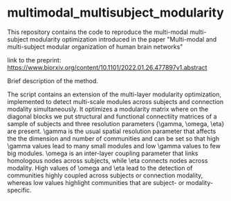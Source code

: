 # multimodal_multisubject_modularity

This repository contains the code to reproduce the multi-modal multi-subject modularity optimization introduced in the paper "Multi-modal and multi-subject modular organization of human brain networks" 

link to the preprint: https://www.biorxiv.org/content/10.1101/2022.01.26.477897v1.abstract



Brief description of the method.

The script contains an extension of the multi-layer modularity optimization, implemented to detect multi-scale modules across subjects and connection modality simultaneously. It optimizes a modularity matrix where on the diagonal blocks we put structural and functional connectiity matrices of a sample of subjects and three resolution parameters {\gamma, \omega, \eta} are present. \gamma is the usual spatial resolution parameter that affects the the dimension and number of communities and can be set so that high \gamma values lead to many small modules and low \gamma values to few big modules. \omega is an inter-layer coupling parameter that links homologous nodes across subjects, while \eta connects nodes across modality. High values of \omega and \eta lead to the detection of communities highly coupled across subjects or connection modality, whereas low values highlight communities that are subject- or modality-specific.
